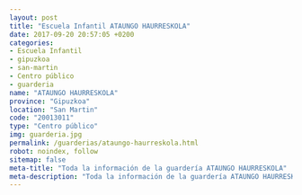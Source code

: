 ```yaml
---
layout: post
title: "Escuela Infantil ATAUNGO HAURRESKOLA"
date: 2017-09-20 20:57:05 +0200
categories:
- Escuela Infantil
- gipuzkoa
- san-martin
- Centro público
- guarderia
name: "ATAUNGO HAURRESKOLA"
province: "Gipuzkoa"
location: "San Martin"
code: "20013011"
type: "Centro público"
img: guarderia.jpg
permalink: /guarderias/ataungo-haurreskola.html
robot: noindex, follow
sitemap: false
meta-title: "Toda la información de la guardería ATAUNGO HAURRESKOLA"
meta-description: "Toda la información de la guardería ATAUNGO HAURRESKOLA"
---
```

